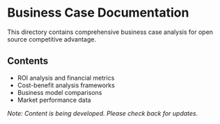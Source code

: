 # Business Case Documentation

This directory contains comprehensive business case analysis for open source competitive advantage.

## Contents

- ROI analysis and financial metrics
- Cost-benefit analysis frameworks  
- Business model comparisons
- Market performance data

*Note: Content is being developed. Please check back for updates.*